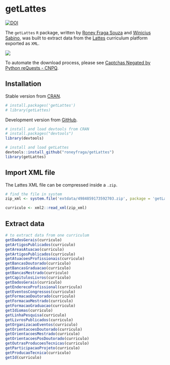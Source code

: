 
<!-- README.md is generated from README.Rmd. Please edit that file -->

# getLattes

<!-- badges: start -->

[![DOI](https://zenodo.org/badge/258844181.svg)](https://zenodo.org/badge/latestdoi/258844181)
<!-- badges: end -->

The `getLattes` `R` package, written by [Roney Fraga
Souza](http://roneyfraga.com) and [Winicius
Sabino](https://stackoverflow.com/users/9278241/winicius-sabino), was
built to extract data from the [Lattes](http://lattes.cnpq.br/)
curriculum platform exported as `XML`.

![](http://roneyfraga.com/volume/keep_it/lattes_busca_curriculo.gif)

To automate the download process, please see [Captchas Negated by Python
reQuests - CNPQ](https://github.com/josefson/CNPQ).

## Installation

Stable version from [CRAN](https://cran.r-project.org/).

``` r
# install.packages('getLattes')
# library(getLattes)
```

Development version from
[GitHub](https://github.com/roneyfraga/getLattes).

``` r
# install and load devtools from CRAN
# install.packages("devtools")
library(devtools)

# install and load getLattes
devtools::install_github("roneyfraga/getLattes")
library(getLattes)
```

## Import XML file

The Lattes XML file can be compressed inside a `.zip`.

``` r
# find the file in system
zip_xml <- system.file('extdata/4984859173592703.zip', package = 'getLattes')

curriculo <- xml2::read_xml(zip_xml)
```

## Extract data

``` r
# to extract data from one curriculum 
getDadosGerais(curriculo)
getArtigosPublicados(curriculo)
getAreasAtuacao(curriculo)
getArtigosPublicados(curriculo)
getAtuacoesProfissionais(curriculo)
getBancasDoutorado(curriculo)
getBancasGraduacao(curriculo)
getBancasMestrado(curriculo)
getCapitulosLivros(curriculo)
getDadosGerais(curriculo)
getEnderecoProfissional(curriculo)
getEventosCongressos(curriculo)
getFormacaoDoutorado(curriculo)
getFormacaoMestrado(curriculo)
getFormacaoGraduacao(curriculo)
getIdiomas(curriculo)
getLinhaPesquisa(curriculo)
getLivrosPublicados(curriculo)
getOrganizacaoEventos(curriculo)
getOrientacoesDoutorado(curriculo)
getOrientacoesMestrado(curriculo)
getOrientacoesPosDoutorado(curriculo)
getOutrasProducoesTecnicas(curriculo)
getParticipacaoProjeto(curriculo)
getProducaoTecnica(curriculo)
getId(curriculo)
```
